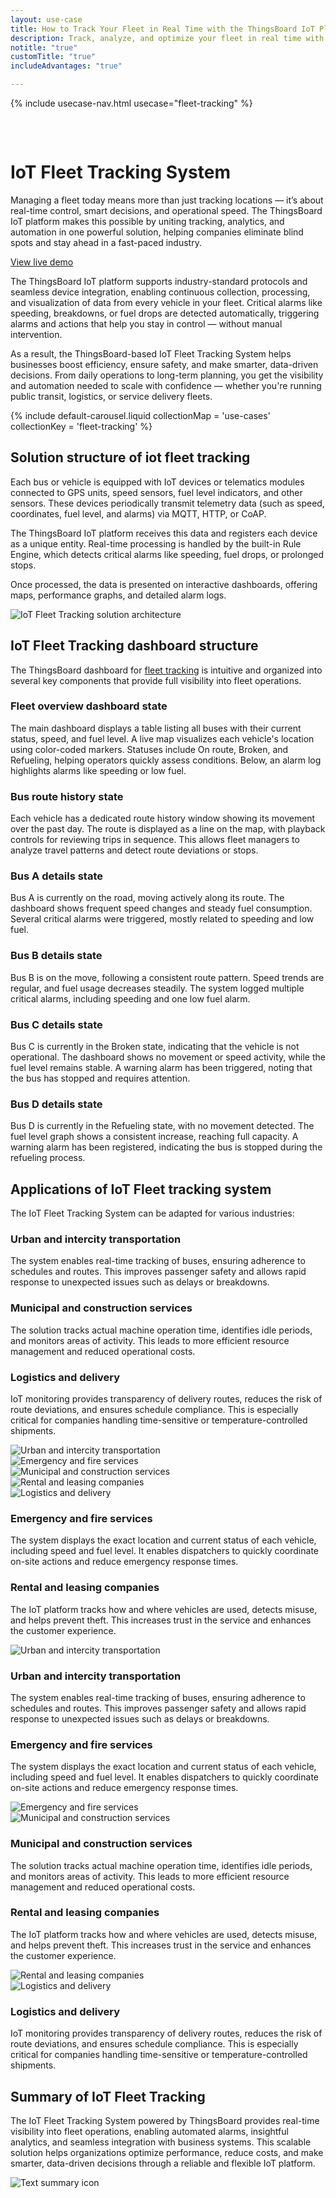 ```yaml
---
layout: use-case
title: How to Track Your Fleet in Real Time with the ThingsBoard IoT Platform
description: Track, analyze, and optimize your fleet in real time with the ThingsBoard IoT platform. Unlock smarter operations across logistics, transport, and service industries.
notitle: "true"
customTitle: "true"
includeAdvantages: "true"

---
```


{% include usecase-nav.html usecase="fleet-tracking" %}
<div id="scada-fullpage" onclick="this.style.display='none'; document.body.style.overflow='unset'"><div class="image"></div><div class="close-icon"><svg width="32" height="32" viewBox="0 0 32 32" fill="none" xmlns="http://www.w3.org/2000/svg"><path d="M25.3337 8.5465L23.4537 6.6665L16.0003 14.1198L8.54699 6.6665L6.66699 8.5465L14.1203 15.9998L6.66699 23.4532L8.54699 25.3332L16.0003 17.8798L23.4537 25.3332L25.3337 23.4532L17.8803 15.9998L25.3337 8.5465Z"></path></svg></div></div>
<h1 class="usecase-title">IoT Fleet Tracking System</h1>
<section class="fleet-tracking-about">
    <div class="about-text">
        <div class="short">
            <div class="block">
                <p class="text">Managing a fleet today means more than just tracking locations — it’s about real-time control, smart decisions, and operational speed. The ThingsBoard IoT platform makes this possible by uniting tracking, analytics, and automation in one powerful solution, helping companies eliminate blind spots and stay ahead in a fast-paced industry.</p>
            </div>
            <div class="demo-button">
                <a id="UseCases_FleetTracking_ViewLiveDemo" target="_blank" href="https://demo.thingsboard.io/dashboard/3d0bf910-ee09-11e6-b619-bb0136cc33d0?publicId=963ab470-34c9-11e7-a7ce-bb0136cc33d0" class="button gtm_button">View live demo</a>
            </div>
        </div>
        <div class="long">
            <p>The ThingsBoard IoT platform supports industry-standard protocols and seamless device integration, enabling continuous collection, processing, and visualization of data from every vehicle in your fleet. Critical alarms like speeding, breakdowns, or fuel drops are detected automatically, triggering alarms and actions that help you stay in control — without manual intervention.</p>
            <p>As a result, the ThingsBoard-based IoT Fleet Tracking System helps businesses boost efficiency, ensure safety, and make smarter, data-driven decisions. From daily operations to long-term planning, you get the visibility and automation needed to scale with confidence — whether you're running public transit, logistics, or service delivery fleets.</p>        
        </div>
    </div>
</section>

<section class="fleet-tracking-carousel carousel-padding">
    {% include default-carousel.liquid collectionMap = 'use-cases' collectionKey = 'fleet-tracking' %}
</section> 

<section class="fleet-tracking-solution-structure">
    <h2>Solution structure of iot fleet tracking</h2>
    <div class="about-text">
        <div class="short">
            <div class="block">
                <p class="text">Each bus or vehicle is equipped with IoT devices or telematics modules connected to GPS units, speed sensors, fuel level indicators, and other sensors. These devices periodically transmit telemetry data (such as speed, coordinates, fuel level, and alarms) via MQTT, HTTP, or CoAP.</p>
            </div>
        </div>
        <div class="long">
            <p>The ThingsBoard IoT platform receives this data and registers each device as a unique entity. Real-time processing is handled by the built-in Rule Engine, which detects critical alarms like speeding, fuel drops, or prolonged stops.</p>
            <p>Once processed, the data is presented on interactive dashboards, offering maps, performance graphs, and detailed alarm logs.</p>
        </div>
    </div>
    <div class="scheme">
        <img id="schemeSVG" loading="lazy" data-src="/images/usecases/smart-use-cases.svg" class="svg-animation" alt="IoT Fleet Tracking solution architecture" title="IoT Fleet Tracking solution architecture: IoT devices connect via gateways to the cloud for processing, visualization, and automation">
    </div>
</section>

<section class="dashboard-structure section-padding">
    <div class="section-header">
        <h2>IoT Fleet Tracking dashboard structure</h2>
        <p>
            The ThingsBoard dashboard for <a href="/docs/pe/solution-templates/fleet-tracking/">fleet tracking</a> is intuitive and organized into several key components that provide full visibility into fleet operations.
        </p>
    </div>
    <div class="dashboard-structure-block">
        <div class="menu">
            <div class="expansion-block">
                <div class="expansion-panel">
                    <div class="expansion-header">
                        <h3>Fleet overview dashboard state</h3>
                    </div>
                    <div class="expansion-content">
                        <p>The main dashboard displays a table listing all buses with their current status, speed, and fuel level. A live map visualizes each vehicle's location using color-coded markers. Statuses include On route, Broken, and Refueling, helping operators quickly assess conditions. Below, an alarm log highlights alarms like speeding or low fuel.</p>
                    </div>
                </div>
            </div>
            <div class="expansion-block">
                <div class="expansion-panel">
                    <div class="expansion-header">
                        <h3>Bus route history state</h3>
                    </div>
                    <div class="expansion-content">
                        <p>Each vehicle has a dedicated route history window showing its movement over the past day. The route is displayed as a line on the map, with playback controls for reviewing trips in sequence. This allows fleet managers to analyze travel patterns and detect route deviations or stops.</p>
                    </div>
                </div>
            </div>
            <div class="expansion-block">
                <div class="expansion-panel">
                    <div class="expansion-header">
                        <h3>Bus A details state</h3>
                    </div>
                    <div class="expansion-content">
                        <p>Bus A is currently on the road, moving actively along its route. The dashboard shows frequent speed changes and steady fuel consumption. Several critical alarms were triggered, mostly related to speeding and low fuel.</p>
                    </div>
                </div>
            </div>
            <div class="expansion-block">
                <div class="expansion-panel">
                    <div class="expansion-header">
                        <h3>Bus B details state</h3>
                    </div>
                    <div class="expansion-content">
                        <p>Bus B is on the move, following a consistent route pattern. Speed trends are regular, and fuel usage decreases steadily. The system logged multiple critical alarms, including speeding and one low fuel alarm.</p>
                    </div>
                </div>
            </div>
            <div class="expansion-block">
                <div class="expansion-panel">
                    <div class="expansion-header">
                        <h3>Bus C details state</h3>
                    </div>
                    <div class="expansion-content">
                        <p>Bus C is currently in the Broken state, indicating that the vehicle is not operational. The dashboard shows no movement or speed activity, while the fuel level remains stable. A warning alarm has been triggered, noting that the bus has stopped and requires attention.</p>
                    </div>
                </div>
            </div>
            <div class="expansion-block">
                <div class="expansion-panel">
                    <div class="expansion-header">
                        <h3>Bus D details state</h3>
                    </div>
                    <div class="expansion-content">
                        <p>Bus D is currently in the Refueling state, with no movement detected. The fuel level graph shows a consistent increase, reaching full capacity. A warning alarm has been registered, indicating the bus is stopped during the refueling process.</p>
                    </div>
                </div>
            </div>
        </div>
    </div>
</section>

<section class="applications applications-additional summary-margin section-padding">
    <div class="section-header">
        <h2>Applications of IoT Fleet tracking system</h2>
        <p>The IoT Fleet Tracking System can be adapted for various industries:</p>
    </div>
    <div class="applications-container-large">
        <div class="text-row-top">
            <div class="text-block">
                <h3>Urban and intercity transportation</h3>
                <p>The system enables real-time tracking of buses, ensuring adherence to schedules and routes. This improves passenger safety and allows rapid response to unexpected issues such as delays or breakdowns.</p>
            </div>
            <div class="text-block">
                <h3>Municipal and construction services</h3>
                <p>The solution tracks actual machine operation time, identifies idle periods, and monitors areas of activity. This leads to more efficient resource management and reduced operational costs.</p>
            </div>
            <div class="text-block">
                <h3>Logistics and delivery</h3>
                <p>IoT monitoring provides transparency of delivery routes, reduces the risk of route deviations, and ensures schedule compliance. This is especially critical for companies handling time-sensitive or temperature-controlled shipments.</p>
            </div>
        </div>
        <div class="images-row">
            <div class="application-image"><img src="/images/usecases/fleet-tracking/urban-1.svg" alt="Urban and intercity transportation" title="Urban and intercity transportation"></div>
            <div class="application-image"><img src="/images/usecases/fleet-tracking/emergency-1.svg" alt="Emergency and fire services" title="Emergency and fire services"></div>
            <div class="application-image"><img src="/images/usecases/fleet-tracking/municipal-1.svg" alt="Municipal and construction services" title="Municipal and construction services"></div>
            <div class="application-image"><img src="/images/usecases/fleet-tracking/rental-1.svg" alt="Rental and leasing companies" title="Rental and leasing companies"></div>
            <div class="application-image"><img src="/images/usecases/fleet-tracking/logistics-1.svg" alt="Logistics and delivery" title="Logistics and delivery"></div>
        </div>
        <div class="text-row-bottom">
            <div class="text-block">
                <h3>Emergency and fire services</h3>
                <p>The system displays the exact location and current status of each vehicle, including speed and fuel level. It enables dispatchers to quickly coordinate on-site actions and reduce emergency response times.</p>
            </div>
            <div class="text-block">
                <h3>Rental and leasing companies</h3>
                <p>The IoT platform tracks how and where vehicles are used, detects misuse, and helps prevent theft. This increases trust in the service and enhances the customer experience.</p>
            </div>
        </div>
    </div>
    <div class="applications-container-small">
        <div class="application-block">
            <div class="image"><img src="/images/usecases/fleet-tracking/urban-2.svg" alt="Urban and intercity transportation" title="Urban and intercity transportation"></div>
            <div class="text-block">
                <h3>Urban and intercity transportation</h3>
                <p>The system enables real-time tracking of buses, ensuring adherence to schedules and routes. This improves passenger safety and allows rapid response to unexpected issues such as delays or breakdowns.</p>
            </div>
        </div>
        <div class="application-block">
            <div class="text-block">
                <h3>Emergency and fire services</h3>
                <p>The system displays the exact location and current status of each vehicle, including speed and fuel level. It enables dispatchers to quickly coordinate on-site actions and reduce emergency response times.</p>
            </div>
            <div class="image"><img src="/images/usecases/fleet-tracking/emergency-2.svg" alt="Emergency and fire services" title="Emergency and fire services"></div>
        </div>
        <div class="application-block">
            <div class="image"><img src="/images/usecases/fleet-tracking/municipal-2.svg" alt="Municipal and construction services" title="Municipal and construction services"></div>
            <div class="text-block">
                <h3>Municipal and construction services</h3>
                <p>The solution tracks actual machine operation time, identifies idle periods, and monitors areas of activity. This leads to more efficient resource management and reduced operational costs.</p>
            </div>
        </div>
        <div class="application-block">
            <div class="text-block">
                <h3>Rental and leasing companies</h3>
                <p>The IoT platform tracks how and where vehicles are used, detects misuse, and helps prevent theft. This increases trust in the service and enhances the customer experience.</p>
            </div>
            <div class="image"><img src="/images/usecases/fleet-tracking/rental-2.svg" alt="Rental and leasing companies" title="Rental and leasing companies"></div>
        </div>
        <div class="application-block">
            <div class="image"><img src="/images/usecases/fleet-tracking/logistics-2.svg" alt="Logistics and delivery" title="Logistics and delivery"></div>
            <div class="text-block">
                <h3>Logistics and delivery</h3>
                <p>IoT monitoring provides transparency of delivery routes, reduces the risk of route deviations, and ensures schedule compliance. This is especially critical for companies handling time-sensitive or temperature-controlled shipments.</p>
            </div>
        </div>
    </div>
</section>


<section class="summary">
    <div class="summary-text">
        <h2>Summary of IoT Fleet Tracking</h2>
        <p>The IoT Fleet Tracking System powered by ThingsBoard provides real-time visibility into fleet operations, enabling automated alarms, insightful analytics, and seamless integration with business systems. This scalable solution helps organizations optimize performance, reduce costs, and make smarter, data-driven decisions through a reliable and flexible IoT platform.</p>
    </div>
    <div class="summary-icon">
        <img src="/images/usecases/health-care/summary.svg" alt="Text summary icon" title="Text summary icon">
    </div>
</section>

<script type="text/javascript">
    document.addEventListener('DOMContentLoaded', function() {
        const svgAnimations = document.querySelectorAll(".svg-animation");
        const svgObserver = new IntersectionObserver((entries, obs) => {
            entries.forEach(entry => {
                if (entry.isIntersecting) {
                    const img = entry.target;
                    img.style.visibility = 'visible';
                    img.src = img.dataset.src;
                    obs.unobserve(img);
                }
            });
        }, {threshold: 1.0});

        svgAnimations.forEach(img => svgObserver.observe(img));

        document.querySelectorAll('.card-link').forEach((link) => {
            link.classList.add('linkDefault');
        });

        const expansionBlocks = document.querySelectorAll('.expansion-block');
        const structureBlock = document.querySelector('.dashboard-structure-block');
        const smallImageBlock = createImageBlock('small');
        const largeImageBlock = createImageBlock('large');

        expansionBlocks[0].appendChild(smallImageBlock);
        structureBlock.appendChild(largeImageBlock);

        const largeImageElement = document.querySelector('.image-block-large > .image-container > .image');
        const smallImageElement = document.querySelector('.image-block-small > .image-container > .image');

        let currentExpandedIndex = 0;

        expansionBlocks[0].classList.add('expanded');

        expansionBlocks.forEach((panel, index) => {
            panel.addEventListener('click', function() {
                if (index === currentExpandedIndex) {
                    return; 
                }

                smallImageElement.innerHTML = getImage(index);
                this.appendChild(smallImageBlock);
                largeImageElement.style.height = largeImageElement.firstChild.getBoundingClientRect().height + 'px';
                largeImageElement.innerHTML = getImage(index);

                applyImageBg(smallImageBlock);
                applyImageBg(largeImageBlock);

                expansionBlocks.forEach(item => {
                    item.classList.remove('expanded');
                });

                this.classList.add('expanded');
                currentExpandedIndex = index; 
                if (window.screen.width < 600) {
                    const blockRect = expansionBlocks[index].getBoundingClientRect();
                    const target = blockRect.top + window.scrollY - 80;
                    window.scrollTo(0, target);
                    setTimeout(()=> document.getElementById("nav").style.top = "-78px");
                }
                if (index === 4) {
                    window.scrollTo(0, window.scrollY +1);
                }
            });
        });

        window.onscroll = function() {
            const elemCoor = document.querySelector('.dashboard-structure').getBoundingClientRect();
            const large = document.querySelector('.image-block-large');

            if (Math.abs(elemCoor.top) < elemCoor.height / 2 - 250 && elemCoor.top < 0) {
                large.style.marginTop = Math.abs(elemCoor.top) + 20 + 'px';
            }
        };

        if (window.screen.width > 960) {
            const fullPage = document.querySelector('#scada-fullpage');
            largeImageElement.addEventListener('click', function(image) {
                fullPage.children[0].innerHTML = `<img src=${image.currentTarget.children[0].src} />`;
                fullPage.style.display = 'block';
                fullPage.style.top = window.scrollY + 'px';
                document.querySelector('body').style.overflow = 'hidden';
            });
        }

        function createImageBlock(layout) {
            let block = document.createElement('div');
            block.className = `image-block-${layout}`;
            block.innerHTML = `
            <div class="image-container image-background">
                <div class="image-background"></div>
                <div class="image-background"></div>
                <div class="image-background"></div>
                <div class=image>${getImage(0)}</div>
            </div>
            <div class="buttons-block">
                <a id="UseCases_FleetTracking_ViewLiveDemo" target="_blank" href="https://demo.thingsboard.io/dashboard/3d0bf910-ee09-11e6-b619-bb0136cc33d0?publicId=963ab470-34c9-11e7-a7ce-bb0136cc33d0" class="button gtm_button">View live demo</a>
                <a id="UseCases_FleetTracking_ContactUs" target="_blank" href="https://thingsboard.io/docs/contact-us/" class="button contact-us gtm_button">Contact us</a>
            </div>`;

            applyImageBg(block);
    
            return block;
        }

        function applyImageBg(block) {
            const img = block.querySelector('.image img');
            const container = block.querySelector('.image-container');
            if (img && container) {
                const bg = img.dataset.bg;
                container.style.backgroundColor = bg || '';
            }
        }

        function getImage(index) {
            const images = [
                "<img src='/images/usecases/fleet-tracking/fleet-tracking-1.webp' alt='ThingsBoard interface showing bus status, speed, fuel level, and location on the map' title='Real-time bus monitoring using ThingsBoard platform'/>",
                "<img src='/images/usecases/fleet-tracking/fleet-tracking-2.webp' alt='ThingsBoard interface showing historical route and movement playback for Bus A on the map' title='Bus A route playback and history visualization in ThingsBoard' data-bg='#A4A4A4'/>",
                "<img src='/images/usecases/fleet-tracking/fleet-tracking-3.webp' alt='ThingsBoard dashboard displaying real-time and historical data for Bus A, including speed, fuel level, route history, and critical events' title='Real-time telemetry dashboard for Bus A in ThingsBoard'/>",
                "<img src='/images/usecases/fleet-tracking/fleet-tracking-4.webp' alt='ThingsBoard dashboard displaying Bus B speed, fuel level, historical route, and tracking events including critical speed limit violations' title='Bus B telemetry and route analytics dashboard in ThingsBoard'/>",
                "<img src='/images/usecases/fleet-tracking/fleet-tracking-5.webp' alt='ThingsBoard dashboard showing Bus C with zero speed, constant fuel level, stop event warning, and static location on the map' title='Bus C status monitoring and stop event tracking in ThingsBoard'/>",
                "<img src='/images/usecases/fleet-tracking/fleet-tracking-6.webp' alt='ThingsBoard dashboard showing Bus D with full fuel level, no movement, stop warning, and current location on the map' title='Bus D refueling status and stop alert monitoring in ThingsBoard'/>"
            ];
            return images[index];
        }
    });
</script>